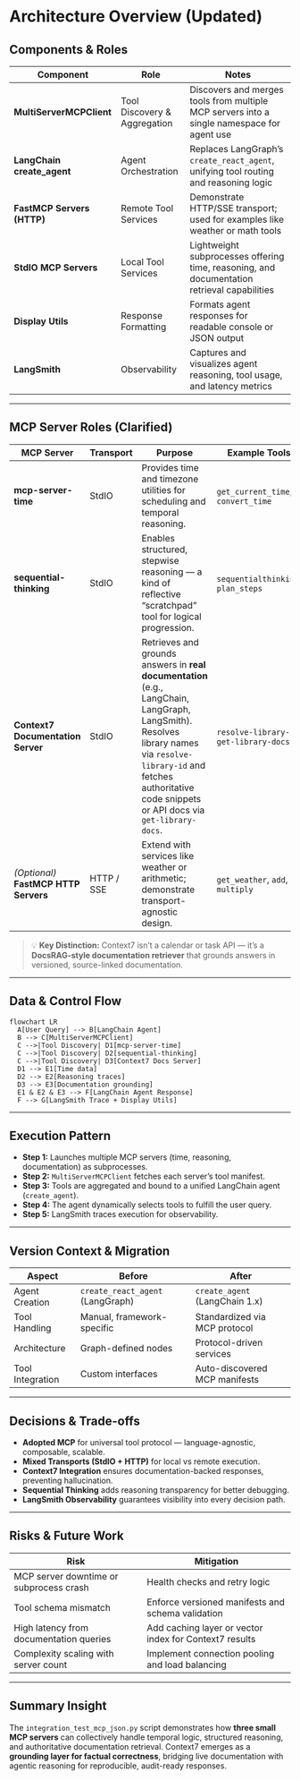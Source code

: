 # Architecture Overview (Updated)

## Components & Roles

| Component                  | Role                         | Notes                                                                                       |
| -------------------------- | ---------------------------- | ------------------------------------------------------------------------------------------- |
| **MultiServerMCPClient**   | Tool Discovery & Aggregation | Discovers and merges tools from multiple MCP servers into a single namespace for agent use  |
| **LangChain create_agent** | Agent Orchestration          | Replaces LangGraph’s `create_react_agent`, unifying tool routing and reasoning logic        |
| **FastMCP Servers (HTTP)** | Remote Tool Services         | Demonstrate HTTP/SSE transport; used for examples like weather or math tools                |
| **StdIO MCP Servers**      | Local Tool Services          | Lightweight subprocesses offering time, reasoning, and documentation retrieval capabilities |
| **Display Utils**          | Response Formatting          | Formats agent responses for readable console or JSON output                                 |
| **LangSmith**              | Observability                | Captures and visualizes agent reasoning, tool usage, and latency metrics                    |

---

## MCP Server Roles (Clarified)

| MCP Server                            | Transport  | Purpose                                                                                                                                                                                                                      | Example Tools                            |
| ------------------------------------- | ---------- | ---------------------------------------------------------------------------------------------------------------------------------------------------------------------------------------------------------------------------- | ---------------------------------------- |
| **mcp-server-time**                   | StdIO      | Provides time and timezone utilities for scheduling and temporal reasoning.                                                                                                                                                  | `get_current_time`, `convert_time`       |
| **sequential-thinking**               | StdIO      | Enables structured, stepwise reasoning — a kind of reflective “scratchpad” tool for logical progression.                                                                                                                     | `sequentialthinking`, `plan_steps`       |
| **Context7 Documentation Server**     | StdIO      | Retrieves and grounds answers in **real documentation** (e.g., LangChain, LangGraph, LangSmith). Resolves library names via `resolve-library-id` and fetches authoritative code snippets or API docs via `get-library-docs`. | `resolve-library-id`, `get-library-docs` |
| *(Optional)* **FastMCP HTTP Servers** | HTTP / SSE | Extend with services like weather or arithmetic; demonstrate transport-agnostic design.                                                                                                                                      | `get_weather`, `add`, `multiply`         |

> 💡 **Key Distinction:** Context7 isn’t a calendar or task API — it’s a **DocsRAG-style documentation retriever** that grounds answers in versioned, source-linked documentation.

---

## Data & Control Flow

```mermaid
flowchart LR
  A[User Query] --> B[LangChain Agent]
  B --> C[MultiServerMCPClient]
  C -->|Tool Discovery| D1[mcp-server-time]
  C -->|Tool Discovery| D2[sequential-thinking]
  C -->|Tool Discovery| D3[Context7 Docs Server]
  D1 --> E1[Time data]
  D2 --> E2[Reasoning traces]
  D3 --> E3[Documentation grounding]
  E1 & E2 & E3 --> F[LangChain Agent Response]
  F --> G[LangSmith Trace + Display Utils]
```

---

## Execution Pattern

* **Step 1:** Launches multiple MCP servers (time, reasoning, documentation) as subprocesses.
* **Step 2:** `MultiServerMCPClient` fetches each server’s tool manifest.
* **Step 3:** Tools are aggregated and bound to a unified LangChain agent (`create_agent`).
* **Step 4:** The agent dynamically selects tools to fulfill the user query.
* **Step 5:** LangSmith traces execution for observability.

---

## Version Context & Migration

| Aspect           | Before                           | After                          |
| ---------------- | -------------------------------- | ------------------------------ |
| Agent Creation   | `create_react_agent` (LangGraph) | `create_agent` (LangChain 1.x) |
| Tool Handling    | Manual, framework-specific       | Standardized via MCP protocol  |
| Architecture     | Graph-defined nodes              | Protocol-driven services       |
| Tool Integration | Custom interfaces                | Auto-discovered MCP manifests  |

---

## Decisions & Trade-offs

* **Adopted MCP** for universal tool protocol — language-agnostic, composable, scalable.
* **Mixed Transports (StdIO + HTTP)** for local vs remote execution.
* **Context7 Integration** ensures documentation-backed responses, preventing hallucination.
* **Sequential Thinking** adds reasoning transparency for better debugging.
* **LangSmith Observability** guarantees visibility into every decision path.

---

## Risks & Future Work

| Risk                                    | Mitigation                                             |
| --------------------------------------- | ------------------------------------------------------ |
| MCP server downtime or subprocess crash | Health checks and retry logic                          |
| Tool schema mismatch                    | Enforce versioned manifests and schema validation      |
| High latency from documentation queries | Add caching layer or vector index for Context7 results |
| Complexity scaling with server count    | Implement connection pooling and load balancing        |

---

## Summary Insight

The `integration_test_mcp_json.py` script demonstrates how **three small MCP servers** can collectively handle temporal logic, structured reasoning, and authoritative documentation retrieval. Context7 emerges as a **grounding layer for factual correctness**, bridging live documentation with agentic reasoning for reproducible, audit-ready responses.
